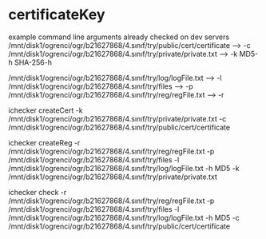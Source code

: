 # certificateKey

example command line arguments already checked on dev servers
/mnt/disk1/ogrenci/ogr/b21627868/4.sınıf/try/public/cert/certificate --> -c
/mnt/disk1/ogrenci/ogr/b21627868/4.sınıf/try/private/private.txt --> -k
MD5-h
SHA-256-h

/mnt/disk1/ogrenci/ogr/b21627868/4.sınıf/try/log/logFile.txt --> -l
/mnt/disk1/ogrenci/ogr/b21627868/4.sınıf/try/files --> -p
/mnt/disk1/ogrenci/ogr/b21627868/4.sınıf/try/reg/regFile.txt --> -r

ichecker createCert -k /mnt/disk1/ogrenci/ogr/b21627868/4.sınıf/try/private/private.txt -c /mnt/disk1/ogrenci/ogr/b21627868/4.sınıf/try/public/cert/certificate

ichecker createReg -r /mnt/disk1/ogrenci/ogr/b21627868/4.sınıf/try/reg/regFile.txt -p /mnt/disk1/ogrenci/ogr/b21627868/4.sınıf/try/files -l /mnt/disk1/ogrenci/ogr/b21627868/4.sınıf/try/log/logFile.txt -h MD5 -k /mnt/disk1/ogrenci/ogr/b21627868/4.sınıf/try/private/private.txt

ichecker check -r /mnt/disk1/ogrenci/ogr/b21627868/4.sınıf/try/reg/regFile.txt -p /mnt/disk1/ogrenci/ogr/b21627868/4.sınıf/try/files -l /mnt/disk1/ogrenci/ogr/b21627868/4.sınıf/try/log/logFile.txt -h MD5 -c /mnt/disk1/ogrenci/ogr/b21627868/4.sınıf/try/public/cert/certificate